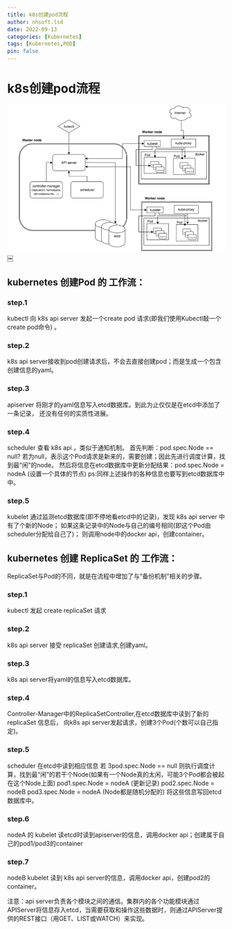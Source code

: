 ```yaml
---
title: k8s创建pod流程
author: nhsoft.lsd
date: 2022-09-13
categories: [Kubernetes]
tags: [Kubernetes,POD]
pin: false
---
```


# k8s创建pod流程
![](/assets/img/nhsoft_lsd/2022-09-13-img_1.png)
￼
## kubernetes 创建Pod 的 工作流：
### step.1
kubectl 向 k8s api server 发起一个create pod 请求(即我们使用Kubectl敲一个create pod命令) 。
### step.2
k8s api server接收到pod创建请求后，不会去直接创建pod；而是生成一个包含创建信息的yaml。
### step.3
apiserver 将刚才的yaml信息写入etcd数据库。到此为止仅仅是在etcd中添加了一条记录， 还没有任何的实质性进展。
### step.4
scheduler 查看 k8s api ，类似于通知机制。
首先判断：pod.spec.Node == null?
若为null，表示这个Pod请求是新来的，需要创建；因此先进行调度计算，找到最“闲”的node。
然后将信息在etcd数据库中更新分配结果：pod.spec.Node = nodeA (设置一个具体的节点)
ps:同样上述操作的各种信息也要写到etcd数据库中中。
### step.5
kubelet 通过监测etcd数据库(即不停地看etcd中的记录)，发现 k8s api server 中有了个新的Node；
如果这条记录中的Node与自己的编号相同(即这个Pod由scheduler分配给自己了)；
则调用node中的docker api，创建container。

## kubernetes 创建 ReplicaSet 的 工作流：
ReplicaSet与Pod的不同，就是在流程中增加了与“备份机制”相关的步骤。
### step.1
kubectl 发起 create replicaSet 请求
### step.2
k8s api server 接受 replicaSet 创建请求,创建yaml。
### step.3
k8s api server将yaml的信息写入etcd数据库。
### step.4
Controller-Manager中的ReplicaSetController,在etcd数据库中读到了新的replicaSet 信息后，
向k8s api server发起请求，创建3个Pod(个数可以自己指定)。
### step.5
scheduler 在etcd中读到相应信息
若 3pod.spec.Node == null
则执行调度计算，找到最“闲”的若干个Node(如果有一个Node真的太闲，可能3个Pod都会被起在这个Node上面)
pod1.spec.Node = nodeA (更新记录)
pod2.spec.Node = nodeB
pod3.spec.Node = nodeA (Node都是随机分配的)
将这些信息写回etcd数据库中。
### step.6
nodeA 的 kubelet 读etcd时读到apiserver的信息，调用docker api；创建属于自己的pod1/pod3的container
### step.7
nodeB kubelet 读到 k8s api server的信息，调用docker api，创建pod2的container。

注意：api server负责各个模块之间的通信。集群内的各个功能模块通过APIServer将信息存入etcd，当需要获取和操作这些数据时，则通过APIServer提供的REST接口（用GET、LIST或WATCH）来实现。
